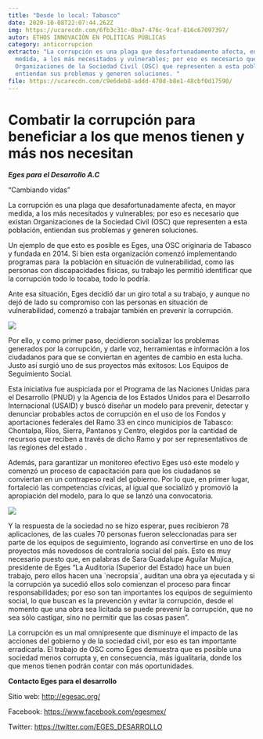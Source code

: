 ```yaml
---
title: "Desde lo local: Tabasco"
date: 2020-10-08T22:07:44.262Z
img: https://ucarecdn.com/6fb3c31c-0ba7-476c-9caf-816c67097397/
autor: ETHOS INNOVACIÓN EN POLÍTICAS PÚBLICAS
category: anticorrupcion
extracto: "La corrupción es una plaga que desafortunadamente afecta, en mayor
  medida, a los más necesitados y vulnerables; por eso es necesario que existan
  Organizaciones de la Sociedad Civil (OSC) que representen a esta población,
  entiendan sus problemas y generen soluciones. "
file: https://ucarecdn.com/c9e6deb8-addd-470d-b8e1-48cbf0d17590/
---
```

<!--StartFragment-->

# Combatir la corrupción para beneficiar a los que menos tienen y más nos necesitan

[](https://www.ethos.org.mx/wp-content/uploads/2020/10/logo-para-proyeccion-scaled-e1604438935229.jpg)***Eges para el Desarrollo A.C***

“Cambiando vidas”

La corrupción es una plaga que desafortunadamente afecta, en mayor medida, a los más necesitados y vulnerables; por eso es necesario que existan Organizaciones de la Sociedad Civil (OSC) que representen a esta población, entiendan sus problemas y generen soluciones. 

Un ejemplo de que esto es posible es Eges, una OSC originaria de Tabasco y fundada en 2014. Si bien esta organización comenzó implementando programas para  la población en situación de vulnerabilidad, como las personas con discapacidades físicas, su trabajo les permitió identificar que la corrupción todo lo tocaba, todo lo podría.

Ante esa situación, Eges decidió dar un giro total a su trabajo, y aunque no dejó de lado su compromiso con las personas en situación de vulnerabilidad, comenzó a trabajar también en prevenir la corrupción. 

![](https://ucarecdn.com/f8ab7e42-6fb9-4c61-9af1-43880cdd4954/)

[](https://www.ethos.org.mx/wp-content/uploads/2020/10/ESS-4.jpg)

Por ello, y como primer paso, decidieron socializar los problemas generados por la corrupción, y darle voz, herramientas e información a los ciudadanos para que se conviertan en agentes de cambio en esta lucha. Justo así surgió uno de sus proyectos más exitosos: Los Equipos de Seguimiento Social. 

Esta iniciativa fue auspiciada por el Programa de las Naciones Unidas para el Desarrollo (PNUD) y la Agencia de los Estados Unidos para el Desarrollo Internacional (USAID) y buscó diseñar un modelo para prevenir, detectar y denunciar probables actos de corrupción en el uso de los Fondos y aportaciones federales del Ramo 33 en cinco municipios de Tabasco: Chontalpa, Ríos, Sierra, Pantanos y Centro, elegidos por la cantidad de recursos que reciben a través de dicho Ramo y por ser representativos de las regiones del estado . 

Además, para garantizar un monitoreo efectivo Eges usó este modelo y comenzó un proceso de capacitación para que los ciudadanos se conviertan en un contrapeso real del gobierno. Por lo que, en primer lugar, fortaleció las competencias cívicas, al igual que socializó y promovió la apropiación del modelo, para lo que se lanzó una convocatoria.

![](https://ucarecdn.com/7fbff5e3-386c-415d-8ac1-a159e05d4072/)

[](https://www.ethos.org.mx/wp-content/uploads/2020/10/GRADUACION-ESS.jpg)

Y la respuesta de la sociedad no se hizo esperar, pues recibieron 78 aplicaciones, de las cuales 70 personas fueron seleccionadas para ser parte de los equipos de seguimiento, logrando así convertirse en uno de los proyectos más novedosos de contraloría social del país. Esto es muy necesario puesto que, en palabras de Sara Guadalupe Aguilar Mujica, presidente de Eges “La Auditoría (Superior del Estado) hace un buen trabajo, pero ellos hacen una `necropsia´, auditan una obra ya ejecutada y si la corrupción ya sucedió ellos solo comienzan el proceso para fincar responsabilidades; por eso son tan importantes los equipos de seguimiento social, lo que buscan es la prevención y evitar la corrupción, desde el momento que una obra sea licitada se puede prevenir la corrupción, que no sea sólo castigar, sino no permitir que las cosas pasen”.

La corrupción es un mal omnipresente que disminuye el impacto de las acciones del gobierno y de la sociedad civil, por eso es tan importante erradicarla. El trabajo de OSC como Eges demuestra que es posible una sociedad menos corrupta y, en consecuencia, más igualitaria, donde los que menos tienen podrán contar con más oportunidades.

**Contacto Eges para el desarrollo**

Sitio web: <http://egesac.org/>

Facebook: <https://www.facebook.com/egesmex/>

Twitter: <https://twitter.com/EGES_DESARROLLO>

<!--EndFragment-->